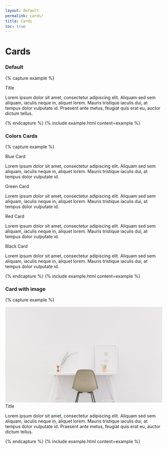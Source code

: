 ```yaml
---
layout: default
permalink: cards/
title: Cards
toc: true
---
```


# Cards

### Default
{% capture example %}
<div class="card">
  <div class="card-body">
    <div class="h4">Title</div>
    <p>
      Lorem ipsum dolor sit amet, consectetur adipiscing elit. Aliquam sed sem aliquam, iaculis neque in, aliquet lorem. Mauris tristique iaculis dui, at tempus dolor vulputate id. Praesent ante metus, feugiat quis erat eu, auctor dictum tellus.
    </p>
  </div>
</div>
{% endcapture %}
{% include example.html content=example %}

### Colors Cards
{% capture example %}
<div class="row">
<div class="col-sm-6">
    <div class="card blue">
        <div class="card-body">
            <div class="h4">Blue Card</div>
            <p>
                Lorem ipsum dolor sit amet, consectetur adipiscing elit. Aliquam sed sem aliquam, iaculis neque in, aliquet lorem. Mauris tristique iaculis dui, at tempus dolor vulputate id.
            </p>
        </div>
    </div>
</div>
<div class="col-sm-6">
    <div class="card green">
        <div class="card-body">
            <div class="h4">Green Card</div>
            <p>
                Lorem ipsum dolor sit amet, consectetur adipiscing elit. Aliquam sed sem aliquam, iaculis neque in, aliquet lorem. Mauris tristique iaculis dui, at tempus dolor vulputate id.
            </p>
        </div>
    </div>
</div>
<div class="col-sm-6">
    <div class="card red">
        <div class="card-body">
            <div class="h4">Red Card</div>
            <p>
                Lorem ipsum dolor sit amet, consectetur adipiscing elit. Aliquam sed sem aliquam, iaculis neque in, aliquet lorem. Mauris tristique iaculis dui, at tempus dolor vulputate id.
            </p>
        </div>
    </div>
</div>
<div class="col-sm-6">
    <div class="card black">
        <div class="card-body">
            <div class="h4">Black Card</div>
            <p>
                Lorem ipsum dolor sit amet, consectetur adipiscing elit. Aliquam sed sem aliquam, iaculis neque in, aliquet lorem. Mauris tristique iaculis dui, at tempus dolor vulputate id.
            </p>
        </div>
    </div>
</div>
</div>
{% endcapture %}
{% include example.html content=example %}

### Card with image
{% capture example %}
<div class="col-sm-6">
    <div class="card">
        <img src="/assets/img/img.jpeg">
        <div class="card-body">
            <div class="h4">Title</div>
            <p>
                Lorem ipsum dolor sit amet, consectetur adipiscing elit. Aliquam sed sem aliquam, iaculis neque in, aliquet lorem. Mauris tristique iaculis dui, at tempus dolor vulputate id. Praesent ante metus, feugiat quis erat eu, auctor dictum tellus.
            </p>
        </div>
    </div>
</div>
{% endcapture %}
{% include example.html content=example %}

